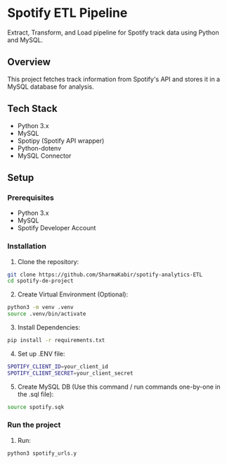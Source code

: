 # Spotify ETL Pipeline

Extract, Transform, and Load pipeline for Spotify track data using Python and MySQL.

## Overview
This project fetches track information from Spotify's API and stores it in a MySQL database for analysis.

## Tech Stack
- Python 3.x
- MySQL
- Spotipy (Spotify API wrapper)
- Python-dotenv
- MySQL Connector

## Setup

### Prerequisites
- Python 3.x
- MySQL
- Spotify Developer Account

### Installation
1. Clone the repository:
```bash
git clone https://github.com/SharmaKabir/spotify-analytics-ETL
cd spotify-de-project
```

2. Create Virtual Environment (Optional):
```bash
python3 -m venv .venv
source .venv/bin/activate
```

3. Install Dependencies:
```bash
pip install -r requirements.txt
```

4. Set up .ENV file:
```bash
SPOTIFY_CLIENT_ID=your_client_id
SPOTIFY_CLIENT_SECRET=your_client_secret
```

5. Create MySQL DB (Use this command / run commands one-by-one in the .sql file):
```bash
source spotify.sqk
```

### Run the project
1. Run:
```bash
python3 spotify_urls.y
```


